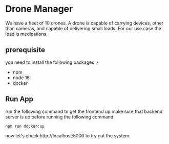 # Drone Manager

We have a fleet of 10 drones. A drone is capable of carrying devices, other than cameras, and capable of delivering small loads. For our use case the load is medications.


## prerequisite
you need to install the following packages :-
- npm 
- node 16
- docker 

## Run App
run the following command to get the frontend up make sure that backend server is up before running the following command
```
npm run docker:up
```

now let's check http://localhost:5000 to try out the system.